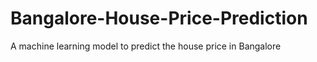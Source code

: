 # Bangalore-House-Price-Prediction
A machine learning model to predict the house price in Bangalore

